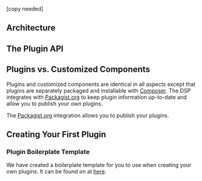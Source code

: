 [copy needed]

## Architecture

## The Plugin API

## Plugins vs. Customized Components

Plugins and customized components are identical in all aspects except that plugins are separately packaged and installable with [Composer](http://getcomposer.org). The DSP integrates with [Packagist.org](http://packagist.org) to keep plugin information up-to-date and allow you to publish your own plugins.

The [Packagist.org](http://packagist.org) integration allows you to publish your plugins.

## Creating Your First Plugin

### Plugin Boilerplate Template

We have created a boilerplate template for you to use when creating your own plugins. It can be found on at [here](https://github.com/dreamfactorysoftware/plugin-template.git).
